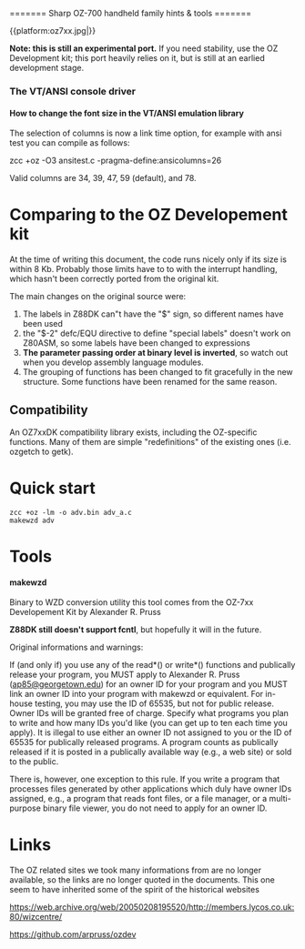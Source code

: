 ======= Sharp OZ-700 handheld family  hints & tools =======

{{platform:oz7xx.jpg|}}

**Note: this is still an experimental port.**   If you need stability, use the OZ Development kit; this port heavily relies on it, but is still at an earlied development stage.




### The VT/ANSI console driver



#### How to change the font size in the VT/ANSI emulation library

The selection of columns is now a link time option, for example with ansi test you can compile as follows:

   zcc +oz -O3 ansitest.c -pragma-define:ansicolumns=26

Valid columns are 34, 39, 47, 59 (default), and 78.


# Comparing to the OZ Developement kit

At the time of writing this document, the code runs nicely only if its size is within 8 Kb.
Probably those limits have to to with the interrupt handling, which hasn't been correctly ported from the original kit.

The main changes on the original source were:
 1.  The labels in Z88DK can"t have the "$" sign, so different names have been used
 2.  the "$-2" defc/EQU directive to define "special labels" doesn't work on Z80ASM, so some labels have been changed to expressions
 3.  **The parameter passing order at binary level is inverted**, so watch out when you develop assembly language modules.
 4.  The grouping of functions has been changed to fit gracefully in the new structure.  Some functions have been renamed for the same reason.


## Compatibility

An OZ7xxDK compatibility library exists, including the OZ-specific functions.
Many of them are simple "redefinitions" of the existing ones (i.e. ozgetch to getk).




# Quick start

    zcc +oz -lm -o adv.bin adv_a.c
    makewzd adv


# Tools


#### makewzd

Binary to WZD conversion utility this tool comes from the OZ-7xx Developement Kit by Alexander R. Pruss 

**Z88DK still doesn't support fcntl**, but hopefully it will in the future.


Original informations and warnings:

If (and only if) you use any of the read*() or write*() functions and publically release your program, you MUST apply to Alexander R. Pruss (ap85@georgetown.edu) for an owner ID for your program and you MUST link an owner ID into your program with makewzd or equivalent.  For in-house testing, you may use the ID of 65535, but not for public release.  Owner IDs will be granted free of charge.  Specify what programs you plan to write and how many IDs you'd like (you can get up to ten each time you apply). It is illegal to use either an owner ID not assigned to you or the ID of 65535 for publically released programs.  A program counts as publically released if it is posted in a publically available way (e.g., a web site) or sold to the public.


There is, however, one exception to this rule.  If you write a program that processes files generated by other applications which duly have owner IDs assigned, e.g., a program that reads font files, or a file manager, or a multi-purpose binary file viewer, you do not need to apply for an owner ID.




# Links

The OZ related sites we took many informations from are no longer available, so the links are no longer quoted in the documents.
This one seem to have inherited some of the spirit of the historical websites

https://web.archive.org/web/20050208195520/http://members.lycos.co.uk:80/wizcentre/

https://github.com/arpruss/ozdev

